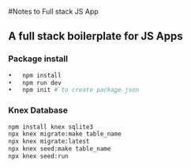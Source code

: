 #Notes to Full stack JS App


## A full stack boilerplate for JS Apps


### Package install

```sh
•	npm install
•	npm run dev
•	npm init # to create package.json
```

### Knex Database
```sh
npm install knex sqlite3
npx knex migrate:make table_name
npx knex migrate:latest
npx knex seed:make table_name
npx knex seed:run
```